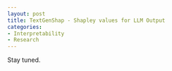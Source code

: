 ```yaml
---
layout: post
title: TextGenShap - Shapley values for LLM Output
categories:
- Interpretability
- Research
---
```


Stay tuned.
